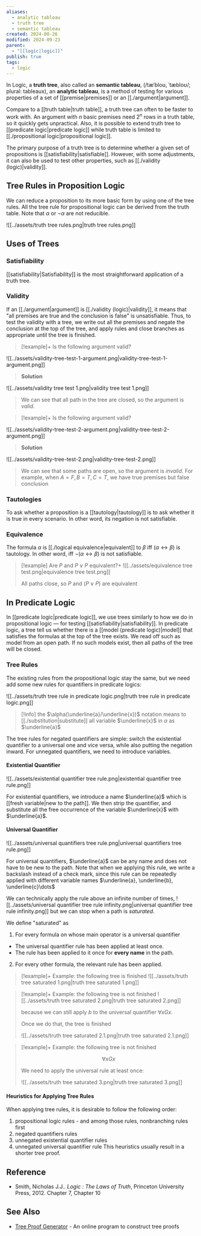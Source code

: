 ```yaml
---
aliases:
  - analytic tableau
  - truth tree
  - semantic tableau
created: 2024-08-26
modified: 2024-09-23
parent:
  - "[[logic|logic]]"
publish: true
tags:
  - logic
---
```


In Logic, a **truth tree**, also called an **semantic tableau**, (/tæˈbloʊ, ˈtæbloʊ/; plural: tableaux), an **analytic tableau**, is a method of testing for various properties of a set of [[premise|premises]] or an [[./argument|argument]].

Compare to a [[truth table|truth table]], a truth tree can often to be faster to work with. An argument with $n$ basic premises need $2^n$ rows in a truth table, so it quickly gets unpractical. Also, it is possible to extend truth tree to [[predicate logic|predicate logic]] while truth table is limited to [[./propositional logic|propositional logic]].

The primary purpose of a truth tree is to determine whether a given set of propositions is [[satisfiability|satisfiable]]. However, with some adjustments, it can also be used to test other properties, such as [[./validity (logic)|validity]].

## Tree Rules in Proposition Logic
We can reduce a proposition to its more basic form by using one of the tree rules. All the tree rule for propositional logic can be derived from the truth table. Note that $\alpha$ or $\neg \alpha$ are not reducible.

![[../assets/truth tree rules.png|truth tree rules.png]]

## Uses of Trees
### Satisfiability
[[satisfiability|Satisfiability]] is the most straightforward application of a truth tree.

### Validity
If an [[./argument|argument]] is [[./validity (logic)|validity]], it means that "all premises are true and the conclusion is false" is unsatisfiable. Thus, to test the validity with a tree, we write out all the premises and negate the conclusion at the top of the tree, and apply rules and close branches as appropriate until the tree is finished.

> [!example]+
> Is the following argument valid?
> 
![[../assets/validity-tree-test-1-argument.png|validity-tree-test-1-argument.png]]
>
> **Solution**
> 
![[../assets/validity tree test 1.png|validity tree test 1.png]]
>
> We can see that all path in the tree are closed, so the argument is *valid*.

> [!example]+
> Is the following argument valid?
> 
![[../assets/validity-tree-test-2-argument.png|validity-tree-test-2-argument.png]]
>
> **Solution**
> 
![[../assets/validity-tree-test-2.png|validity-tree-test-2.png]]
>
> We can see that some paths are open, so the argument is *invalid*.
> For example, when $A = F, B = T, C = T$, we have true premises but false conclusion
### Tautologies
To ask whether a proposition is a [[tautology|tautology]] is to ask whether it is true in every scenario. In other word, its negation is not satisfiable.

### Equivalence
The formula $\alpha$ is [[./logical equivalence|equivalent]] to $\beta$ iff $(\alpha \leftrightarrow \beta)$ is tautology. In other word, iff $\neg (\alpha \leftrightarrow \beta)$ is not satisfiable.
> [!example] Are $P$ and $P \lor P$ equivalent?+
> ![[../assets/equivalence tree test.png|equivalence tree test.png]]
> 
> All paths close, so $P$ and $(P \lor P)$ are equivalent

## In Predicate Logic

In [[predicate logic|predicate logic]], we use trees similarly to how we do in propositional logic — for testing [[satisfiability|satisfiability]]. In predicate logic, a tree tell us whether there is a [[model (predicate logic)|model]] that satisfies the formulas at the top of the tree exists. We read off such as model from an open path. If no such models exist, then all paths of the tree will be closed.

### Tree Rules

The existing rules from the propositional logic stay the same, but we need add some new rules for quantifiers in predicate logics:

![[../assets/truth tree rule in predicate logic.png|truth tree rule in predicate logic.png]]

> [!info] the $\alpha(\underline{a}/\underline{x})$ notation means to [[./substitution|substitute]] all variable $\underline{x}$ in $\alpha$ as $\underline{a}$

The tree rules for negated quantifiers are simple: switch the existential quantifier to a universal one and vice versa, while also putting the negation inward. For unnegated quantifiers, we need to introduce variables.

#### Existential Quantifier
![[../assets/existential quantifier tree rule.png|existential quantifier tree rule.png]]

For existential quantifiers, we introduce a name $\underline{a}$ which is [[fresh variable|new to the path]]. We then strip the quantifier, and substitute all the free occurrence of the variable $\underline{x}$ with $\underline{a}$.

#### Universal Quantifier
![[../assets/universal quantifiers tree rule.png|universal quantifiers tree rule.png]]

For universal quantifiers, $\underline{a}$ can be any name and does not have to be new to the path. Note that when we applying this rule, we write a backslash instead of a check mark, since this rule can be repeatedly applied with different variable names  $\underline{a}, \underline{b}, \underline{c}\dots$

We can technically apply the rule above an infinite number of times,
![[../assets/universal quantifier tree rule infinity.png|universal quantifier tree rule infinity.png]]
but we can stop when a path is _saturated_.

We define "saturated" as
1. For every formula on whose main operator is a universal quantifier
  - The universal quantifier rule has been applied at least once.
  - The rule has been applied to it once for **every name** in the path.
2. For every other formula, the relevant rule has been applied.

> [!example]+ Example: the following tree is finished
> ![[../assets/truth tree saturated 1.png|truth tree saturated 1.png]]

> [!example]+ Example: the following tree is not finished
> ![[../assets/truth tree saturated 2.png|truth tree saturated 2.png]]
> 
> because we can still apply $b$ to the universal quantifier $\forall x G x$.
> 
> Once we do that, the tree is finished
> 
> ![[../assets/truth tree saturated 2.1.png|truth tree saturated 2.1.png]]

> [!example]+ Example: the following tree is not finished
> 
> $$\forall x G x$$
> 
> We need to apply the universal rule at least once:
> 
> ![[../assets/truth tree saturated 3.png|truth tree saturated 3.png]]

#### Heuristics for Applying Tree Rules
When applying tree rules, it is desirable to follow the following order:
1. propositional logic rules - and among those rules, nonbranching rules first
2. negated quantifiers rules
3. unnegated existential quantifier rules
4. unnegated universal quantifier rule
This heuristics usually result in a shorter tree proof.

## Reference
- Smith, Nicholas J.J.. _Logic : The Laws of Truth_, Princeton University Press, 2012. Chapter 7, Chapter 10

## See Also
- [Tree Proof Generator](https://www.umsu.de/trees/) - An online program to construct tree proofs